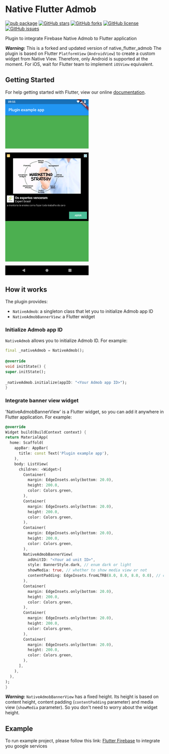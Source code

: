 
# Native Flutter Admob

[![pub package](https://img.shields.io/pub/v/native_flutter_admob.svg)](https://pub.dartlang.org/packages/native_flutter_admob) [![GitHub stars](https://img.shields.io/github/stars/finotilucas/native_flutter_admob)](https://github.com/finotilucas/native_flutter_admob/stargazers) [![GitHub forks](https://img.shields.io/github/forks/finotilucas/native_flutter_admob)](https://github.com/finotilucas/native_flutter_admob/network) [![GitHub license](https://img.shields.io/github/license/finotilucas/native_flutter_admob)](https://github.com/finotilucas/native_flutter_admob/blob/master/LICENSE) [![GitHub issues](https://img.shields.io/github/issues/finotilucas/native_flutter_admob)](https://github.com/finotilucas/native_flutter_admob/issues)


Plugin to integrate Firebase Native Admob to Flutter application

***Warning:***
This is a forked and updated version of native_flutter_admob
The plugin is based on Flutter `PlatformView` (`AndroidView`) to create a custom widget from Native View. Therefore, only Android is supported at the moment.
For iOS, wait for Flutter team to implement `iOSView` equivalent.

## Getting Started

For help getting started with Flutter, view our online [documentation](http://flutter.io/).

<p>

<img  src="https://github.com/FinotiLucas/native_flutter_admob/blob/master/example/assets/screenshot/1.png?raw=true"  width=265/>

</p>


## How it works

The plugin provides:
- `NativeAdmob`: a singleton class that let you to initialize Admob app ID
- `NativeAdmobBannerView`: a Flutter widget

### Initialize Admob app ID

`NativeAdmob` allows you to initialize Admob ID. For example:

```dart
final _nativeAdmob = NativeAdmob();

@override
void initState() {
super.initState();

_nativeAdmob.initialize(appID: "<Your Admob app ID>");
}
````

### Integrate banner view widget

'NativeAdmobBannerView' is a Flutter widget, so you can add it anywhere in Flutter application. For example:

```dart
@override
Widget build(BuildContext context) {
return MaterialApp(
  home: Scaffold(
    appBar: AppBar(
      title: const Text('Plugin example app'),
    ),
    body: ListView(
      children: <Widget>[
        Container(
          margin: EdgeInsets.only(bottom: 20.0),
          height: 200.0,
          color: Colors.green,
        ),
        Container(
          margin: EdgeInsets.only(bottom: 20.0),
          height: 200.0,
          color: Colors.green,
        ),
        Container(
          margin: EdgeInsets.only(bottom: 20.0),
          height: 200.0,
          color: Colors.green,
        ),
        NativeAdmobBannerView(
          adUnitID: "<Your ad unit ID>",
          style: BannerStyle.dark, // enum dark or light
          showMedia: true, // whether to show media view or not
          contentPadding: EdgeInsets.fromLTRB(8.0, 8.0, 8.0, 0.0), // content padding
        ),
        Container(
          margin: EdgeInsets.only(bottom: 20.0),
          height: 200.0,
          color: Colors.green,
        ),
        Container(
          margin: EdgeInsets.only(bottom: 20.0),
          height: 200.0,
          color: Colors.green,
        ),
        Container(
          margin: EdgeInsets.only(bottom: 20.0),
          height: 200.0,
          color: Colors.green,
        ),
      ],
    ),
  ),
);
}
````

***Warning:***
`NativeAdmobBannerView` has a fixed height. Its height is based on content height, content padding (`contentPadding` parameter) and media view (`showMedia` parameter). So you don't need to worry about the widget height.

## Example

To run example project, please follow this link: [Flutter Firebase](https://firebase.google.com/docs/flutter/setup) to integrate you google services
 